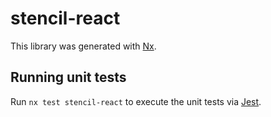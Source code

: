 # stencil-react

This library was generated with [Nx](https://nx.dev).

## Running unit tests

Run `nx test stencil-react` to execute the unit tests via [Jest](https://jestjs.io).

